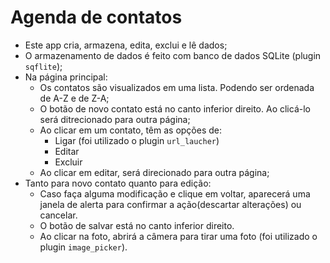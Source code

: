 # Agenda de contatos
 - Este app cria, armazena, edita, exclui e lê dados;
 - O armazenamento de dados é feito com banco de dados SQLite (plugin `sqflite`);
 - Na página principal:
    - Os contatos são visualizados em uma lista. Podendo ser ordenada de A-Z e de Z-A;
    - O botão de novo contato está no canto inferior direito. Ao clicá-lo será ditrecionado para outra página;
    - Ao clicar em um contato, têm as opções de: 
        - Ligar (foi utilizado o plugin `url_laucher`)
        - Editar
        - Excluir
    - Ao clicar em editar, será direcionado para outra página;
 - Tanto para novo contato quanto para edição:
    - Caso faça alguma modificação e clique em voltar, aparecerá uma janela de alerta para confirmar a ação(descartar alterações) ou cancelar.
    - O botão de salvar está no canto inferior direito.
    - Ao clicar na foto, abrirá a câmera para tirar uma foto (foi utilizado o plugin `image_picker`).
